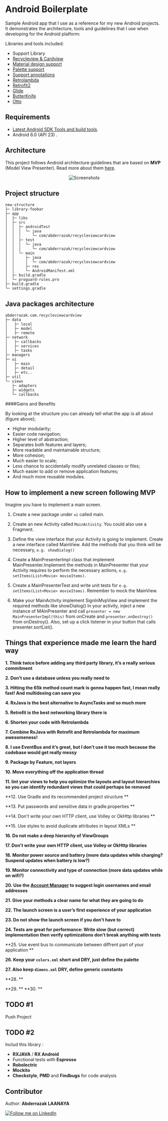 # Android Boilerplate

Sample Android app that I use as a reference for my new Android projects. It demonstrates the architecture, tools and guidelines that I use when developing for the Android platform:

Libraries and tools included:

- Support Library
- [Recycleview & Cardview](http://developer.android.com/training/material/lists-cards.html)
- [Material design support](http://android-developers.blogspot.com/2015/05/android-design-support-library.html)
- [Palette support](http://developer.android.com/reference/android/support/v7/graphics/Palette.html)
- [Support annotations](http://tools.android.com/tech-docs/support-annotations)
- [Retrolambda](https://github.com/evant/gradle-retrolambda)
- [Retrofit2](http://square.github.io/retrofit/)
- [Glide](https://github.com/bumptech/glide)
- [ButterKnife](http://jakewharton.github.io/butterknife/)
- [Otto](http://square.github.io/otto/)

## Requirements
- [Latest Android SDK Tools and build tools](http://developer.android.com/sdk/index.html).
- Android 6.0 (API 23) .

## Architecture
This project follows Android architecture guidelines that are based on **MVP** (Model View Presenter). Read more about them [here](http://www.tinmegali.com/en/model-view-presenter-android-part-1/).

<p align="center">
    <img src="http://hannesdorfmann.com/images/mosby/mvp-workflow.png" alt="Screenshots"/>
</p>

## Project structure
```
new-structure
├─ library-foobar
├─ app
│  ├─ libs
│  ├─ src
│  │  ├─ androidTest
│  │  │  └─ java
│  │  │     └─ com/abderrazak/recycleviewcardview
│  │  ├─ test
│  │  │  └─ java
│  │  │     └─ com/abderrazak/recycleviewcardview
│  │  └─ main
│  │     ├─ java
│  │     │  └─ com/abderrazak/recycleviewcardview
│  │     ├─ res
│  │     └─ AndroidManifest.xml
│  ├─ build.gradle
│  └─ proguard-rules.pro
├─ build.gradle
└─ settings.gradle
```
## Java packages architecture

```
abderrazak.com.recycleviewcardview
├─ data
│   ├─ local
│   ├─ model
│   ├─ remote
├─ network
│   ├─ callbacks
│   ├─ services
│   ├─ tasks
├─ managers
├─ ui
│   ├─ main
│   ├─ detail
│   ├─ etc..
├─ util
└─ views
   ├─ adapters
   ├─ widgets
   └─ callbacks
```
####Gains and Benefits

By looking at the structure you can already tell what the app is all about (figure above);
- Higher modularity;
- Easier code navigation;
- Higher level of abstraction;
- Separates both features and layers;
- More readable and maintainable structure;
- More cohesion;
- Much easier to scale;
- Less chance to accidentally modify unrelated classes or files;
- Much easier to add or remove application features;
- And much more reusable modules.

## How to implement a new screen following MVP

Imagine you have to implement a main screen.

1. Create a new package under ```ui``` called main.

2. Create an new Activity called ```MainActivity```. You could also use a Fragment.

3. Define the view interface that your Activity is going to implement. Create a new interface called MainView. Add the methods that you think will be necessary, ```e.g. showDialog()```

4. Create a MainPresenterImpl class that implement MainPresenter.Implement the methods in MainPresenter that your Activity requires to perform the necessary actions, ```e.g. setItems(List<Movie> movieItems)```.

5. Create a MainPresenterTest and write unit tests for ```e.g. setItems(List<Movie> movieItems)```. Remember to mock the MainView.

6. Make your MainActivity implement SignInMvpView and implement the required methods like showDialog()
In your activity, inject a new instance of MAinPresenter and call ``` presenter = new MainPresenterImpl(this) ``` from onCreate and ``` presenter.onDestroy() ``` from onDestroy(). Also, set up a click listener in your button that calls presenter.sortList().

## Things that experience made me learn the hard way

 **1.  Think twice before adding any third party library, it’s a really serious commitment**

 **2.  Don’t use a database unless you really need to**

 **3.  Hitting the 65k method count mark is gonna happen fast, I mean really fast! And multidexing can save you**

 **4.  RxJava is the best alternative to AsyncTasks and so much more**

 **5.  Retrofit is the best networking library there is**

 **6.  Shorten your code with Retrolambda**

 **7.  Combine RxJava with Retrofit and Retrolambda for maximum awesomeness!**

 **8.  I use EventBus and it’s great, but I don’t use it too much because the codebase would get really messy**

 **9.  Package by Feature, not layers**

 **10. Move everything off the application thread**

 **11. lint your views to help you optimize the layouts and layout hierarchies so you can identify redundant views that  could perhaps be removed**
      
 **12. Use Gradle and its recommended project structure **

 **13. Put passwords and sensitive data in gradle.properties **
      
 **14. Don't write your own HTTP client, use Volley or OkHttp libraries **
      
 **15. Use styles to avoid duplicate attributes in layout XMLs **
      
 **16. Do not make a deep hierarchy of ViewGroups**
      
 **17. Don't write your own HTTP client, use Volley or OkHttp libraries**
      
 **18. Monitor power source and battery (more data updates while charging? Suspend updates when battery is low?)**
      
 **19. Monitor connectivity and type of connection (more data updates while on wifi?)**
      
 **20. Use the [Account Manager](http://developer.android.com/reference/android/accounts/AccountManager.html) to suggest login usernames and email addresses**
   
 **21. Give your methods a clear name for what they are going to do** 
 
 **22. The launch screen is a user’s first experience of your application**
 
 **23. Do not show the launch screen if you don’t have to**
 
 **24. Tests are great for performance: Write slow (but correct) implementation then verify optimizations don’t break anything with tests**
 
 **25. Use event bus to communicate between diffrent part of your application **
 
 **26. Keep your ```colors.xml``` short and DRY, just define the palette**
 
 **27. Also keep ```dimens.xml``` DRY, define generic constants**
 
 **28. **
 
 **29. **
 **30. **
 


## TODO #1

Push Project 

## TODO #2

Includ this library :

- **RXJAVA** / **RX Android** 
- Functional tests with **Espresso**
- **Robolectric**
- **Mockito**
- **Checkstyle**, **PMD** and **Findbugs** for code analysis


## Contributor

 Author: **Abderrazak LAANAYA**

<a href="https://www.linkedin.com/in/laanayabdrzak">
  <img alt="Follow me on LinkedIn"
       src="https://raw.githubusercontent.com/florent37/DaVinci/master/mobile/src/main/res/drawable-hdpi/linkedin.png" />
</a>


